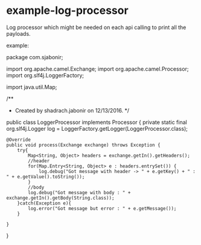 # example-log-processor

Log processor which might be needed on each api calling to print all the payloads.

example:

package com.sjabonir;

import org.apache.camel.Exchange;
import org.apache.camel.Processor;
import org.slf4j.LoggerFactory;

import java.util.Map;

/**
 * Created by shadrach.jabonir on 12/13/2016.
 */

public class LoggerProcessor implements Processor {
    private static final org.slf4j.Logger log = LoggerFactory.getLogger(LoggerProcessor.class);

    @Override
    public void process(Exchange exchange) throws Exception {
        try{
            Map<String, Object> headers = exchange.getIn().getHeaders();
            //header
            for(Map.Entry<String, Object> e : headers.entrySet()) {
                log.debug("Got message with header -> " + e.getKey() + " : " + e.getValue().toString());
            }
            //body
            log.debug("Got message with body : " + exchange.getIn().getBody(String.class));
        }catch(Exception e){
            log.error("Got message but error : " + e.getMessage());
        }

    }
}
